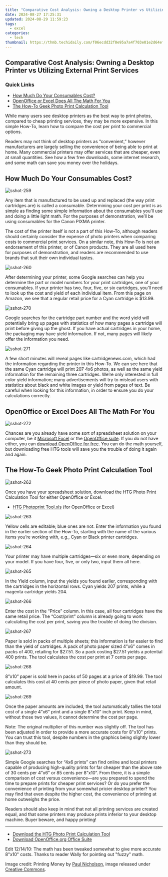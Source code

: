 ```yaml
---
title: "Comparative Cost Analysis: Owning a Desktop Printer vs Utilizing External Print Services"
date: 2024-08-27 17:25:31
updated: 2024-08-29 11:59:23
tags:
  - excel
categories:
  - tech
thumbnail: https://thmb.techidaily.com/f06ecdd32f0e95a7a4f703e01e2d64ef66252665cb47e60c44797d0e0a016c7b.jpg
---
```


## Comparative Cost Analysis: Owning a Desktop Printer vs Utilizing External Print Services

### Quick Links

* [How Much Do Your Consumables Cost?](https://tech-revival.techidaily.com/launching-the-first-version-of-ethereum-frontier-in-2015-and-its-subsequent-upgrades/)
* [OpenOffice or Excel Does All The Math For You](https://location-social.techidaily.com/in-2024-does-apple-iphone-13-pro-max-have-find-my-friends-drfone-by-drfone-virtual-ios/)
* [The How-To Geek Photo Print Calculation Tool](https://remote-screen-capture.techidaily.com/new-in-2024-flashlog-screen-grab-review-and-substitutes/)

 While many users see desktop printers as the best way to print photos, compared to cheap printing services, they may be more expensive. In this simple How-To, learn how to compare the cost per print to commercial options.

 Readers may not think of desktop printers as “convenient,” however manufacturers are largely selling the convenience of being able to print at home. Many commercial printers may offer services that are cheaper, even at small quantities. See how a few free downloads, some internet research, and some math can save you money over the holidays.

##  How Much Do Your Consumables Cost?

![sshot-259](https://static1.howtogeekimages.com/wordpress/wp-content/uploads/2010/12/sshot-259.png) 

 Any item that is manufactured to be used up and replaced (the way print cartridges are) is called a consumable. Determining your cost per print is as simple as finding some simple information about the consumables you’ll use and doing a little light math. For the purposes of demonstration, we’ll be using consumables for the Canon PIXMA printer.

 The cost of the printer itself is not a part of this How-To, although readers should certainly consider the expense of photo printers when comparing costs to commercial print services. On a similar note, this How-To is not an endorsement of this printer, or of Canon products. They are all used here for purposes of demonstration, and readers are recommended to use brands that suit their own individual tastes.

![sshot-260](https://static1.howtogeekimages.com/wordpress/wp-content/uploads/2010/12/sshot-260.png) 

 After determining your printer, some Google searches can help you determine the part or model numbers for your print cartridges, one of your consumables. If your printer has two, four, five, or six cartridges, you’ll need to look up the cost and yield of each individual item. From this page on Amazon, we see that a regular retail price for a Cyan cartridge is $13.99.

![sshot-270](https://static1.howtogeekimages.com/wordpress/wp-content/uploads/2010/12/sshot-270.png) 

 Google searches for the cartridge part number and the word yield will potentially bring up pages with statistics of how many pages a cartridge will print before giving up the ghost. If you have actual cartridges in your home, the packaging may have yield information. If not, many pages will likely offer the information you need.

![sshot-271](https://static1.howtogeekimages.com/wordpress/wp-content/uploads/2010/12/sshot-271.png) 

 A few short minutes will reveal pages like cartridgenews.com, which had the information regarding the printer in this How-To. We can see here that the same Cyan cartridge will print 207 4x6 photos, as well as the same yield information for the remaining three cartridges. We’re only interested in full color yield information; many advertisements will try to mislead users with statistics about black and white images or yield from pages of text. Be careful when looking for this information, in order to ensure you do your calculations correctly.

##  OpenOffice or Excel Does All The Math For You

![sshot-272](https://static1.howtogeekimages.com/wordpress/wp-content/uploads/2010/12/sshot-272.png) 

 Chances are you already have some sort of spreadsheet solution on your computer, be it [Microsoft Excel](http://office.microsoft.com/en-us/excel/) or the [OpenOffice suite](http://download.openoffice.org/). If you do not have either, you can [download OpenOffice for free](http://download.openoffice.org/). You can do the math yourself, but downloading free HTG tools will save you the trouble of doing it again and again.

##  The How-To Geek Photo Print Calculation Tool

![sshot-262](https://static1.howtogeekimages.com/wordpress/wp-content/uploads/2010/12/sshot-262.png) 

 Once you have your spreadsheet solution, download the HTG Photo Print Calculation Tool for either OpenOffice or Excel.

* [HTG Photoprint Tool.xls](https://instagram-videos.techidaily.com/updated-2024-approved-esteemed-experts-premium-instragram-highlight-designs-online/) (for OpenOffice or Excel)

![sshot-263](https://static1.howtogeekimages.com/wordpress/wp-content/uploads/2010/12/sshot-263.png) 

 Yellow cells are editable; blue ones are not. Enter the information you found in the earlier section of the How-To, starting with the name of the various items you’re working with, e.g., Cyan or Black printer cartridges.

![sshot-264](https://static1.howtogeekimages.com/wordpress/wp-content/uploads/2010/12/sshot-264.png) 

 Your printer may have multiple cartridges—six or even more, depending on your model. If you have four, five, or only two, input them all here.

![sshot-265](https://static1.howtogeekimages.com/wordpress/wp-content/uploads/2010/12/sshot-265.png) 

 In the Yield column, input the yields you found earlier, corresponding with the cartridges in the horizontal rows. Cyan yields 207 prints, while a magenta cartridge yields 204.

![sshot-266](https://static1.howtogeekimages.com/wordpress/wp-content/uploads/2010/12/sshot-266.png) 

 Enter the cost in the “Price” column. In this case, all four cartridges have the same retail price. The “Cost/print” column is already going to work calculating the cost per print, saving you the trouble of doing the division.

![sshot-267](https://static1.howtogeekimages.com/wordpress/wp-content/uploads/2010/12/sshot-267.png) 

 Paper is sold in packs of multiple sheets; this information is far easier to find than the yield of cartridges. A pack of photo paper sized 4”x6” comes in packs of 400, retailing for $27.51\. So a pack costing $27.51 yields a potential 400 prints. The tool calculates the cost per print at 7 cents per page.

![sshot-268](https://static1.howtogeekimages.com/wordpress/wp-content/uploads/2010/12/sshot-268.png) 

 8”x10” paper is sold here in packs of 50 pages at a price of $19.99\. The tool calculates this cost at 40 cents per piece of photo paper, given that retail amount.

![sshot-269](https://static1.howtogeekimages.com/wordpress/wp-content/uploads/2010/12/sshot-269.png) 

 Once the paper amounts are included, the tool automatically tallies the total cost of a single 4”x6” print and a single 8”x10” inch print. Keep in mind, without those two values, it cannot determine the cost per page.

 Note: The original multiplier of this number was slightly off. The tool has been adjusted in order to provide a more accurate costs for 8"x10" prints. You can trust this tool, despite numbers in the graphics being slightly lower than they should be.

![sshot-273](https://static1.howtogeekimages.com/wordpress/wp-content/uploads/2010/12/sshot-273.png) 

 Simple Google searches for “4x6 prints” can find online and local printers capable of producing high-quality prints for far cheaper than the above rate of 30 cents per 4”x6” or 85 cents per 8”x10”. From there, it is a simple comparison of cost versus convenience—are you prepared to spend the time to prepare prints for cheaper print services? Or do you prefer the convenience of printing from your somewhat pricier desktop printer? You may find that even despite the higher cost, the convenience of printing at home outweighs the price.

 Readers should also keep in mind that not all printing services are created equal, and that some printers may produce prints inferior to your desktop machine. Buyer beware, and happy printing!

---

* [Download the HTG Photo Print Calculation Tool](https://instagram-videos.techidaily.com/updated-2024-approved-esteemed-experts-premium-instragram-highlight-designs-online/)
* [Download OpenOffice.org Office Suite](http://download.openoffice.org/index.html)

 Edit 12/14/10: The math has been tweaked somewhat to give more accurate 8"x10" costs. Thanks to reader Wally for pointing out "fuzzy" math.

 Image credit: Printing Money by [Paul Nicholson](http://www.flickr.com/photos/paulnich/), image released under [Creative Commons](http://creativecommons.org/licenses/by-nc/2.0/deed.en).

<ins class="adsbygoogle"
     style="display:block"
     data-ad-format="autorelaxed"
     data-ad-client="ca-pub-7571918770474297"
     data-ad-slot="1223367746"></ins>



<ins class="adsbygoogle"
     style="display:block"
     data-ad-client="ca-pub-7571918770474297"
     data-ad-slot="8358498916"
     data-ad-format="auto"
     data-full-width-responsive="true"></ins>
